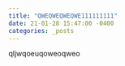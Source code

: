 ```yaml
---
title: "QWEQWEQWEQWE111111111"
date: 21-01-28 15:47:00 -0400
categories: _posts
---
```


qljwqoeuqoweoqweo
